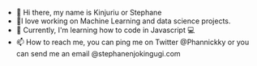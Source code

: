 - 👋 Hi there, my name is Kinjuriu or Stephane
- 🚀I love working on Machine Learning and data science projects.
- 📖 Currently, I'm learning how to code in Javascript 💻
- 📫 How to reach me, you can ping me on Twitter @Phannickky or you can send me an email @stephanenjokingugi.com

<!---
Kinjuriu/Kinjuriu is a ✨ special ✨ repository because its `README.md` (this file) appears on your GitHub profile.
You can click the Preview link to take a look at your changes.
--->
